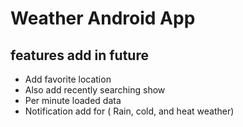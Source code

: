 # Weather Android App
## features add in future 
* Add favorite location
* Also add recently searching show
* Per minute loaded data
* Notification add for ( Rain, cold, and heat weather)
